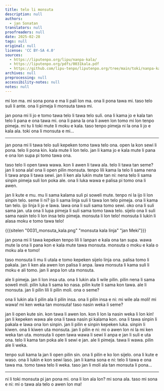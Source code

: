 ```yaml
---
title: telo li monsuta
description: null
authors:
  - jan Sonatan
translators: null
proofreaders: null
date: 2025-02-28
tags: null
original: null
license: 'CC BY-SA 4.0'
sources:
  - https://liputenpo.org/lipu/nanpa-kala/
  - https://liputenpo.org/pdfs/0031kala.pdf
  - https://github.com/lipu-tenpo/liputenpo.org/tree/main/toki/nanpa-kala
archives: null
preprocessing: null
accessibility-notes: null
notes: null
---
```


mi lon ma. mi sona pona e ma li pali lon ma. ona li pona tawa mi. taso telo suli li ante. ona li pimeja li monsuta tawa mi.

jan pona mi li jo e tomo tawa telo li tawa telo suli. ona li kama jo e kala tan telo li pana e ona tawa mi. ona li pana la ona li awen lon tomo mi lon tenpo pimeja. mi tu li toki mute li moku e kala. taso tenpo pimeja ni la ona li jo e kala ala. toki ona li monsuta e mi…

---

jan pona mi li tawa telo suli kepeken tomo tawa telo ona. open la kon sewi li pona. telo li pona kin. kala mute li lon telo. jan li kama jo e kala mute li pana e ona lon supa pi tomo tawa ona.

taso telo li open tawa wawa. kon li awen li tawa ala. telo li tawa tan seme? jan li sona ala! ona li open pilin monsuta. tenpo lili kama la telo li sama nena li tawa anpa li tawa sewi. jan li ken ala lukin mute tan ni: nena telo li sama sinpin pimeja suli lon poka ale. ona li luka wawa e palisa pi tomo ona li awen.

jan li kute e mu. mu li sama kalama suli pi soweli mute. tenpo ni la ijo li lon sinpin telo. seme li ni? ijo li sama linja suli li tawa lon telo pimeja. ona li kama tan telo. ijo linja li jo e lawa. lawa ona li suli sama tomo sewi. oko ona li suli sama jan. uta ona li lupa pimeja li suli sama tomo tawa telo. sijelo ona li suli sama nasin telo li lon insa telo pimeja. monsuta li lon telo! monsuta li lukin li alasa moku e tomo tawa telo!

{{{sitelen "0031_monsuta_kala.png" "monsuta kala linja" "jan Meki"}}}

jan pona mi li tawa kepeken tenpo lili li lanpan e kala ona tan supa. wawa mute la ona li pana kon e kala mute tawa monsuta. monsuta o moku e kala o moku ala e tomo!

taso monsuta li mu li utala e tomo kepeken sijelo linja ona. palisa tomo li pakala. jan li ken ala awen lon palisa li anpa. lawa monsuta li kama suli li moku e ali tomo. jan li anpa lon uta monsuta.

ale li pimeja. jan li lon insa uta. ona li lukin ala li wile pilin. pilin nena li sama soweli moli. pilin luka li sama ko nasa. pilin kute li sama kon tawa. ale li monsuta. jan li pilin lili li pilin moli. ona o seme?

ona li lukin ala li pilin ala li pilin insa. ona li pilin insa e ni: mi wile ala moli! mi wawa! mi ken weka tan monsuta! taso nasin weka li seme?

jan li open kute sin. kon tawa li awen lon. kon li lon la nasin weka li lon kin! jan li kepeken wawa ale ona li tawa nasin pi kalama kon. ona li tawa sinpin li pakala e lawa ona lon sinpin. jan li pilin e sinpin kepeken luka. sinpin li kiwen. ona li kiwen uta monsuta. jan li pilin e ni: mi o awen lon ni la mi ken weka tan uta. monsuta li open tawa wawa li sewi li anpa e jan li suli e uta ona. telo li kama tan poka ale li sewi e jan. ale li pimeja. tawa li wawa. pilin ale li weka.

tenpo suli kama la jan li open pilin sin. ona li pilin e ko lon sijelo. ona li kute e waso. ona li lukin e kon sewi laso. jan li kama sona e ni: telo li tawa e ona tawa ma. tomo tawa telo li weka. taso jan li moli ala tan monsuta li pona…

---

ni li toki monsuta pi jan pona mi. ona li lon ala lon? mi sona ala. taso mi sona e ni: mi o tawa ala telo o awen lon ma!